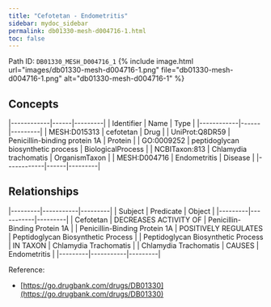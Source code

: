 ```yaml
---
title: "Cefotetan - Endometritis"
sidebar: mydoc_sidebar
permalink: db01330-mesh-d004716-1.html
toc: false 
---
```



Path ID: `DB01330_MESH_D004716_1`
{% include image.html url="images/db01330-mesh-d004716-1.png" file="db01330-mesh-d004716-1.png" alt="db01330-mesh-d004716-1" %}

## Concepts

|------------|------|---------|
| Identifier | Name | Type    |
|------------|------|---------|
| MESH:D015313 | cefotetan | Drug |
| UniProt:Q8DR59 | Penicillin-binding protein 1A | Protein |
| GO:0009252 | peptidoglycan biosynthetic process | BiologicalProcess |
| NCBITaxon:813 | Chlamydia trachomatis | OrganismTaxon |
| MESH:D004716 | Endometritis | Disease |
|------------|------|---------|

## Relationships

|---------|-----------|---------|
| Subject | Predicate | Object  |
|---------|-----------|---------|
| Cefotetan | DECREASES ACTIVITY OF | Penicillin-Binding Protein 1A |
| Penicillin-Binding Protein 1A | POSITIVELY REGULATES | Peptidoglycan Biosynthetic Process |
| Peptidoglycan Biosynthetic Process | IN TAXON | Chlamydia Trachomatis |
| Chlamydia Trachomatis | CAUSES | Endometritis |
|---------|-----------|---------|

Reference: 
  - [https://go.drugbank.com/drugs/DB01330](https://go.drugbank.com/drugs/DB01330)
